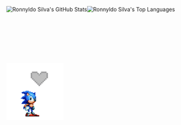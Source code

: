 <img title="Ronnyldo Silva's GitHub Stats" align="left" height=150px src="https://github-readme-stats.vercel.app/api?username=ronnyldosilva&hide=issues&count_private=true&icon_color=871489&title_color=01057d&bg_color=DEG,ffffff,e8ecfd&show_icons=true)"
/>
<img title="Ronnyldo Silva's Top Languages" align="left" height=150px src="https://github-readme-stats.vercel.app/api/top-langs/?username=ronnyldosilva&count_private=true&layout=compact&icon_color=871489&title_color=01057d&bg_color=DEG,ffffff,e8ecfd&show_icons=true)"
/>
<img title="Ronnyldo Silva's Top Languages" align="left" height=150px src="https://github.com/RonnyldoSilva/ronnyldosilva/blob/master/sonic.gif"
/>
